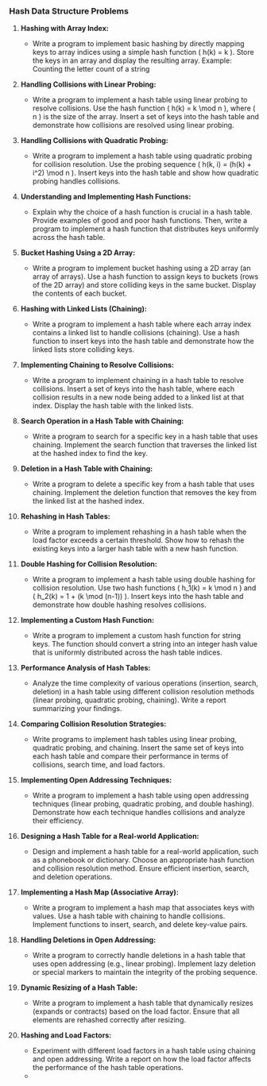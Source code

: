 ### Hash Data Structure Problems

1. **Hashing with Array Index:**

   - Write a program to implement basic hashing by directly mapping keys to array indices using a simple hash function \( h(k) = k \). Store the keys in an array and display the resulting array. Example: Counting the letter count of a string

2. **Handling Collisions with Linear Probing:**

   - Write a program to implement a hash table using linear probing to resolve collisions. Use the hash function \( h(k) = k \mod n \), where \( n \) is the size of the array. Insert a set of keys into the hash table and demonstrate how collisions are resolved using linear probing.

3. **Handling Collisions with Quadratic Probing:**

   - Write a program to implement a hash table using quadratic probing for collision resolution. Use the probing sequence \( h(k, i) = (h(k) + i^2) \mod n \). Insert keys into the hash table and show how quadratic probing handles collisions.

4. **Understanding and Implementing Hash Functions:**

   - Explain why the choice of a hash function is crucial in a hash table. Provide examples of good and poor hash functions. Then, write a program to implement a hash function that distributes keys uniformly across the hash table.

5. **Bucket Hashing Using a 2D Array:**

   - Write a program to implement bucket hashing using a 2D array (an array of arrays). Use a hash function to assign keys to buckets (rows of the 2D array) and store colliding keys in the same bucket. Display the contents of each bucket.

6. **Hashing with Linked Lists (Chaining):**

   - Write a program to implement a hash table where each array index contains a linked list to handle collisions (chaining). Use a hash function to insert keys into the hash table and demonstrate how the linked lists store colliding keys.

7. **Implementing Chaining to Resolve Collisions:**

   - Write a program to implement chaining in a hash table to resolve collisions. Insert a set of keys into the hash table, where each collision results in a new node being added to a linked list at that index. Display the hash table with the linked lists.

8. **Search Operation in a Hash Table with Chaining:**

   - Write a program to search for a specific key in a hash table that uses chaining. Implement the search function that traverses the linked list at the hashed index to find the key.

9. **Deletion in a Hash Table with Chaining:**

   - Write a program to delete a specific key from a hash table that uses chaining. Implement the deletion function that removes the key from the linked list at the hashed index.

10. **Rehashing in Hash Tables:**

    - Write a program to implement rehashing in a hash table when the load factor exceeds a certain threshold. Show how to rehash the existing keys into a larger hash table with a new hash function.

11. **Double Hashing for Collision Resolution:**

    - Write a program to implement a hash table using double hashing for collision resolution. Use two hash functions \( h_1(k) = k \mod n \) and \( h_2(k) = 1 + (k \mod (n-1)) \). Insert keys into the hash table and demonstrate how double hashing resolves collisions.

12. **Implementing a Custom Hash Function:**

    - Write a program to implement a custom hash function for string keys. The function should convert a string into an integer hash value that is uniformly distributed across the hash table indices.

13. **Performance Analysis of Hash Tables:**

    - Analyze the time complexity of various operations (insertion, search, deletion) in a hash table using different collision resolution methods (linear probing, quadratic probing, chaining). Write a report summarizing your findings.

14. **Comparing Collision Resolution Strategies:**

    - Write programs to implement hash tables using linear probing, quadratic probing, and chaining. Insert the same set of keys into each hash table and compare their performance in terms of collisions, search time, and load factors.

15. **Implementing Open Addressing Techniques:**

    - Write a program to implement a hash table using open addressing techniques (linear probing, quadratic probing, and double hashing). Demonstrate how each technique handles collisions and analyze their efficiency.

16. **Designing a Hash Table for a Real-world Application:**

    - Design and implement a hash table for a real-world application, such as a phonebook or dictionary. Choose an appropriate hash function and collision resolution method. Ensure efficient insertion, search, and deletion operations.

17. **Implementing a Hash Map (Associative Array):**

    - Write a program to implement a hash map that associates keys with values. Use a hash table with chaining to handle collisions. Implement functions to insert, search, and delete key-value pairs.

18. **Handling Deletions in Open Addressing:**

    - Write a program to correctly handle deletions in a hash table that uses open addressing (e.g., linear probing). Implement lazy deletion or special markers to maintain the integrity of the probing sequence.

19. **Dynamic Resizing of a Hash Table:**

    - Write a program to implement a hash table that dynamically resizes (expands or contracts) based on the load factor. Ensure that all elements are rehashed correctly after resizing.

20. **Hashing and Load Factors:**

    - Experiment with different load factors in a hash table using chaining and open addressing. Write a report on how the load factor affects the performance of the hash table operations.
    -
